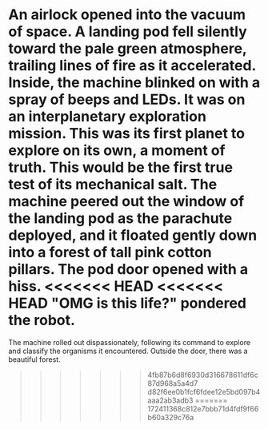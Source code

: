An airlock opened into the vacuum of space.
A landing pod fell silently toward the pale green atmosphere, trailing lines of fire as it accelerated.
Inside, the machine blinked on with a spray of beeps and LEDs.
It was on an interplanetary exploration mission.
This was its first planet to explore on its own, a moment of truth.
This would be the first true test of its mechanical salt.
The machine peered out the window of the landing pod as the parachute deployed, and it floated gently down into a forest of tall pink cotton pillars.
The pod door opened with a hiss.
<<<<<<< HEAD
<<<<<<< HEAD
"OMG is this life?" pondered the robot.
=======
The machine rolled out dispassionately, following its command to explore and classify the organisms it encountered.
Outside the door, there was a beautiful forest.
>>>>>>> 4fb87b6d8f6930d316678611df6c87d968a5a4d7
>>>>>>> d82f6ee0b1fcf6fdee12e5bd097b4aaa2ab3adb3
=======
>>>>>>> 172411368c812e7bbb71d4fdf9f66b60a329c76a
